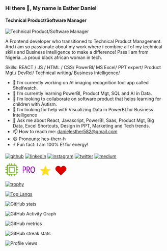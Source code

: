 ### Hi there 👋, My name is Esther Daniel
#### Technical Product/Software Manager
![Technical Product/Software Manager](https://media.licdn.com/dms/image/D4D16AQHGSOlY3B5FQg/profile-displaybackgroundimage-shrink_350_1400/0/1696602668878?e=1701907200&v=beta&t=MyVWKWz-_rl8x1_C21MDynZqGY_vEvQPFZZstjpkbj0)

A Frontend developer who transitioned to Technical Product Management. And i am so passionate about my work where i combine all of my technical skills and Business Intelligence to make a difference! Psss I am from Nigeria...a proud black african woman in tech.

Skills: REACT / JS / HTML / CSS/ PowerBI/ MS Excel/ PPT expert/ Product Mgt,/ DevRel/ Technical writing/ Business Intelligence/ 

- 🔭 I’m currently working on AI imaging recognition tool app called Shelfwatch. 
- 🌱 I’m currently learning PowerBI, Product Mgt, SQL and AI in Data. 
- 👯 I’m looking to collaborate on software product that helps learning for children with Autism. 
- 🤔 I’m looking for help with Visualizing Data in PowerBI for Business Intelligence 
- 💬 Ask me about React, Javascript, PowerBI, Saas, Product Mgt, Big Data, Excel Shortcuts, Design in PPT, Marketing and Tech trends. 
- 📫 How to reach me: danielesther582@gmail.com 
- 😄 Pronouns: hes-therr-h 
- ⚡ Fun fact: I am 100% E! for energy! 


[<img src='https://cdn.jsdelivr.net/npm/simple-icons@3.0.1/icons/github.svg' alt='github' height='40'>](https://github.com/hestherrh)  [<img src='https://cdn.jsdelivr.net/npm/simple-icons@3.0.1/icons/linkedin.svg' alt='linkedin' height='40'>](https://www.linkedin.com/in/estherdaniel/)  [<img src='https://cdn.jsdelivr.net/npm/simple-icons@3.0.1/icons/instagram.svg' alt='instagram' height='40'>](https://www.instagram.com/danielesther19/)  [<img src='https://cdn.jsdelivr.net/npm/simple-icons@3.0.1/icons/twitter.svg' alt='twitter' height='40'>](https://twitter.com/hestherrh_Dan)  [<img src='https://cdn.jsdelivr.net/npm/simple-icons@3.0.1/icons/medium.svg' alt='medium' height='40'>](https://medium.com/@danielesther582)  

<a href='https://docs.github.com/en/developers'><img src='https://raw.githubusercontent.com/acervenky/animated-github-badges/master/assets/devbadge.gif' width='40' height='40'></a> <a href='https://github.com/pricing'><img src='https://raw.githubusercontent.com/acervenky/animated-github-badges/master/assets/pro.gif' width='40' height='40'></a> <a href='https://stars.github.com/'><img src='https://raw.githubusercontent.com/acervenky/animated-github-badges/master/assets/starbadge.gif' width='35' height='35'></a> <a href='https://docs.github.com/en/github/supporting-the-open-source-community-with-github-sponsors'><img src='https://raw.githubusercontent.com/acervenky/animated-github-badges/master/assets/sponsorbadge.gif' width='35' height='35'></a> 

[![trophy](https://github-profile-trophy.vercel.app/?username=hestherrh)](https://github.com/ryo-ma/github-profile-trophy)

[![Top Langs](https://github-readme-stats.vercel.app/api/top-langs/?username=hestherrh)](https://github.com/anuraghazra/github-readme-stats)

![GitHub stats](https://github-readme-stats.vercel.app/api?username=hestherrh&show_icons=true)  

![GitHub Activity Graph](https://activity-graph.herokuapp.com/graph?username=hestherrh)  

![GitHub metrics](https://metrics.lecoq.io/hestherrh)  

![GitHub streak stats](https://streak-stats.demolab.com/?user=hestherrh)  

![Profile views](https://gpvc.arturio.dev/hestherrh)  
